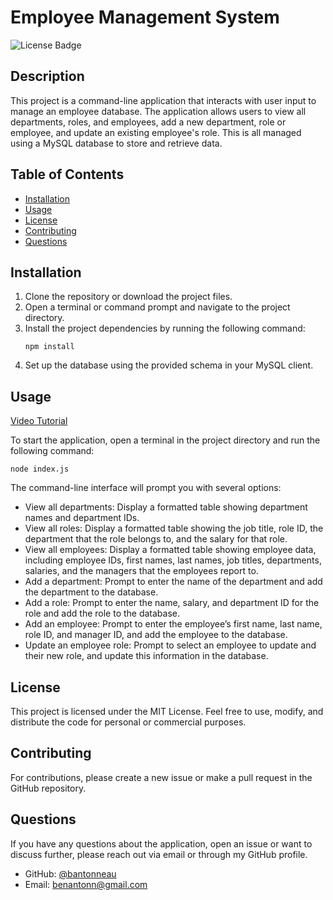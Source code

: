 # Employee Management System

![License Badge](https://img.shields.io/badge/license-MIT-green)

## Description
This project is a command-line application that interacts with user input to manage an employee database. The application allows users to view all departments, roles, and employees, add a new department, role or employee, and update an existing employee's role. This is all managed using a MySQL database to store and retrieve data.

## Table of Contents
- [Installation](#installation)
- [Usage](#usage)
- [License](#license)
- [Contributing](#contributing)
- [Questions](#questions)

## Installation
1. Clone the repository or download the project files.
2. Open a terminal or command prompt and navigate to the project directory.
3. Install the project dependencies by running the following command:
   ```
   npm install
   ```
4. Set up the database using the provided schema in your MySQL client.

## Usage

[Video Tutorial](https://drive.google.com/file/d/12tYyxaFsXtM8KS8Pe8GqHA7Gj5-muEy3/view)

To start the application, open a terminal in the project directory and run the following command:
```
node index.js
```
The command-line interface will prompt you with several options:
- View all departments: Display a formatted table showing department names and department IDs.
- View all roles: Display a formatted table showing the job title, role ID, the department that the role belongs to, and the salary for that role.
- View all employees: Display a formatted table showing employee data, including employee IDs, first names, last names, job titles, departments, salaries, and the managers that the employees report to.
- Add a department: Prompt to enter the name of the department and add the department to the database.
- Add a role: Prompt to enter the name, salary, and department ID for the role and add the role to the database.
- Add an employee: Prompt to enter the employee’s first name, last name, role ID, and manager ID, and add the employee to the database.
- Update an employee role: Prompt to select an employee to update and their new role, and update this information in the database.

## License
This project is licensed under the MIT License. Feel free to use, modify, and distribute the code for personal or commercial purposes.

## Contributing
For contributions, please create a new issue or make a pull request in the GitHub repository.

## Questions
If you have any questions about the application, open an issue or want to discuss further, please reach out via email or through my GitHub profile.

- GitHub: [@bantonneau](https://github.com/bantonneau)
- Email: [benantonn@gmail.com](mailto:benantonn@gmail.com)
